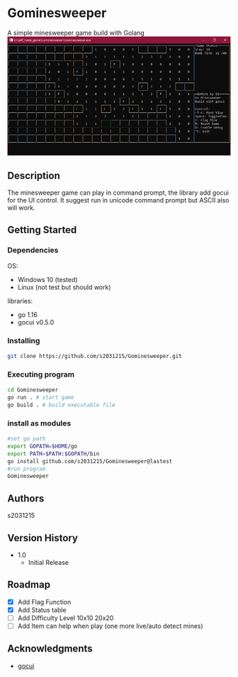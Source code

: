 # Gominesweeper

A simple minesweeper game build with Golang
![Screenshot](Screenshot.png?raw=true "Screenshot")


## Description

The minesweeper game can play in command prompt, the library add gocui for the UI control.
It suggest run in unicode command prompt but ASCII also will work.

## Getting Started

### Dependencies

OS:
* Windows 10 (tested)
* Linux (not test but should work)

libraries:
* go 1.16
* gocui v0.5.0

### Installing

```sh
git clone https://github.com/s2031215/Gominesweeper.git
```

### Executing program 

```sh
cd Gominesweeper
go run . # start game
go build . # build executable file
```

### install as modules 
```sh
#set go path
export GOPATH=$HOME/go
export PATH=$PATH:$GOPATH/bin
go install github.com/s2031215/Gominesweeper@lastest
#run program
Gominesweeper
```

## Authors

s2031215

## Version History

* 1.0
    * Initial Release
    
## Roadmap

- [x] Add Flag Function
- [x] Add Status table
- [ ] Add Difficulty Level 10x10 20x20
- [ ] Add Item can help when play (one more live/auto detect mines)

## Acknowledgments

* [gocui](https://github.com/jroimartin/gocui)
